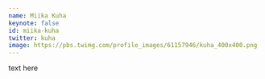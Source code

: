 ```yaml
---
name: Miika Kuha
keynote: false
id: miika-kuha
twitter: kuha
image: https://pbs.twimg.com/profile_images/61157946/kuha_400x400.png
---
```

text here
